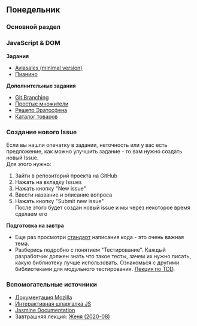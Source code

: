 ## Понедельник


### Основной раздел
### JavaScript & DOM

**Задания**
- [Aviasales (minimal version)](https://github.com/Elbrus-Bootcamp/core-js-base-aviasales)
- [Пианино](../../../../core-js-base-piano)

**Дополнительные задания**

- [Git Branching](https://learngitbranching.js.org)
- [Простые множители](../../../../extra-algorithm-prime-factors)
- [Решето Эратосфена](../../../../extra-algorithm-prime-factors-eratosthenes)
- [Каталог товаров](../../../../js-core-catalog)


### Создание нового Issue
Если вы нашли опечатку в задании, неточность или у вас есть предложение, как можно улучшить задание - то вам нужно создать новый Issue.  
Для этого нужно:
1. Зайти в репозиторий проекта на GitHub
1. Нажать на вкладку Issues
1. Нажать кнопку "New issue"
1. Ввести название и описание вопроса
1. Нажать кнопку "Submit new issue"  
После этого будет создан новый issue и мы через некоторое время сделаем его


**Подготовка на завтра**
- Еще раз просмотри [стандарт](https://github.com/leonidlebedev/javascript-airbnb) написания кода - это очень важная тема. 
- Разберись подробно с понятием "Тестирование". Каждый разработчик должен знать что такое тесты, зачем их нужно писать, какую библиотеку лучше использовать. Ознакомься с другими библиотеками для модульного тестирования. [Лекция по TDD](https://youtu.be/jzkQWe0uROo).

### Вспомогательные источники

- [Документация Mozilla](https://developer.mozilla.org/ru/docs/Web/JavaScript)
- [Интерактивная шпаргалка JS](https://htmlcheatsheet.com/js)
- [Jasmine Documentation](https://jasmine.github.io/pages/docs_home.html)
- Завтрашняя лекция: [Женя (2020-08)](https://www.youtube.com/watch?v=3I6a1h5f8YQ&list=PL8NGcSL3ZP-_tTReN_spNfCi-6D4Ox-0o&index=3&t=0s)
